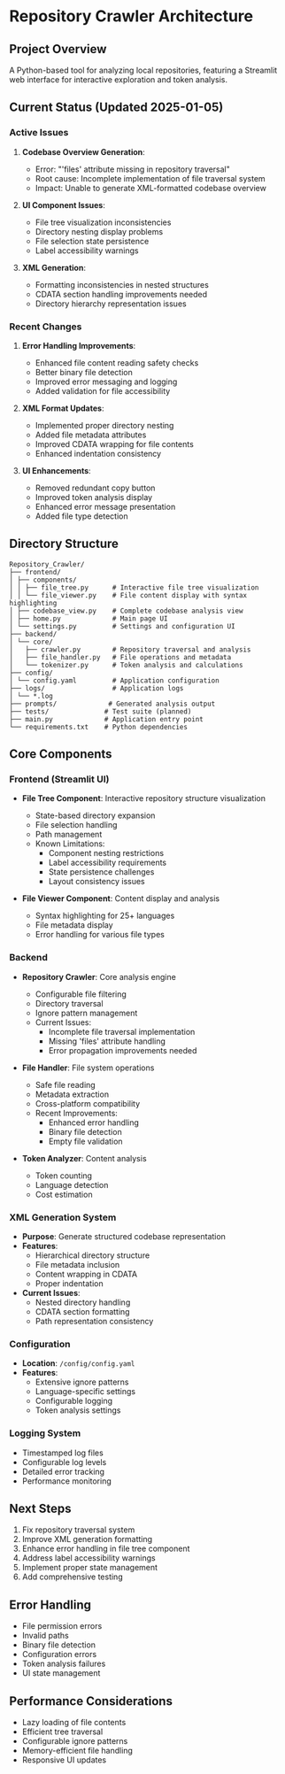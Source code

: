 # Repository Crawler Architecture

## Project Overview
A Python-based tool for analyzing local repositories, featuring a Streamlit web interface for interactive exploration and token analysis.

## Current Status (Updated 2025-01-05)

### Active Issues
1. **Codebase Overview Generation**:
   - Error: "'files' attribute missing in repository traversal"
   - Root cause: Incomplete implementation of file traversal system
   - Impact: Unable to generate XML-formatted codebase overview

2. **UI Component Issues**:
   - File tree visualization inconsistencies
   - Directory nesting display problems
   - File selection state persistence
   - Label accessibility warnings

3. **XML Generation**:
   - Formatting inconsistencies in nested structures
   - CDATA section handling improvements needed
   - Directory hierarchy representation issues

### Recent Changes
1. **Error Handling Improvements**:
   - Enhanced file content reading safety checks
   - Better binary file detection
   - Improved error messaging and logging
   - Added validation for file accessibility

2. **XML Format Updates**:
   - Implemented proper directory nesting
   - Added file metadata attributes
   - Improved CDATA wrapping for file contents
   - Enhanced indentation consistency

3. **UI Enhancements**:
   - Removed redundant copy button
   - Improved token analysis display
   - Enhanced error message presentation
   - Added file type detection

## Directory Structure

```
Repository_Crawler/
├── frontend/
│ ├── components/
│ │ ├── file_tree.py      # Interactive file tree visualization
│ │ └── file_viewer.py    # File content display with syntax highlighting
│ ├── codebase_view.py    # Complete codebase analysis view
│ ├── home.py             # Main page UI
│ └── settings.py         # Settings and configuration UI
├── backend/
│ └── core/
│   ├── crawler.py        # Repository traversal and analysis
│   ├── file_handler.py   # File operations and metadata
│   └── tokenizer.py      # Token analysis and calculations
├── config/
│ └── config.yaml         # Application configuration
├── logs/                 # Application logs
│ └── *.log
├── prompts/             # Generated analysis output
├── tests/              # Test suite (planned)
├── main.py             # Application entry point
└── requirements.txt    # Python dependencies
```

## Core Components

### Frontend (Streamlit UI)
- **File Tree Component**: Interactive repository structure visualization
  - State-based directory expansion
  - File selection handling
  - Path management
  - Known Limitations:
    - Component nesting restrictions
    - Label accessibility requirements
    - State persistence challenges
    - Layout consistency issues

- **File Viewer Component**: Content display and analysis
  - Syntax highlighting for 25+ languages
  - File metadata display
  - Error handling for various file types

### Backend
- **Repository Crawler**: Core analysis engine
  - Configurable file filtering
  - Directory traversal
  - Ignore pattern management
  - Current Issues:
    - Incomplete file traversal implementation
    - Missing 'files' attribute handling
    - Error propagation improvements needed

- **File Handler**: File system operations
  - Safe file reading
  - Metadata extraction
  - Cross-platform compatibility
  - Recent Improvements:
    - Enhanced error handling
    - Binary file detection
    - Empty file validation

- **Token Analyzer**: Content analysis
  - Token counting
  - Language detection
  - Cost estimation

### XML Generation System
- **Purpose**: Generate structured codebase representation
- **Features**:
  - Hierarchical directory structure
  - File metadata inclusion
  - Content wrapping in CDATA
  - Proper indentation
- **Current Issues**:
  - Nested directory handling
  - CDATA section formatting
  - Path representation consistency

### Configuration
- **Location**: `/config/config.yaml`
- **Features**:
  - Extensive ignore patterns
  - Language-specific settings
  - Configurable logging
  - Token analysis settings

### Logging System
- Timestamped log files
- Configurable log levels
- Detailed error tracking
- Performance monitoring

## Next Steps
1. Fix repository traversal system
2. Improve XML generation formatting
3. Enhance error handling in file tree component
4. Address label accessibility warnings
5. Implement proper state management
6. Add comprehensive testing

## Error Handling
- File permission errors
- Invalid paths
- Binary file detection
- Configuration errors
- Token analysis failures
- UI state management

## Performance Considerations
- Lazy loading of file contents
- Efficient tree traversal
- Configurable ignore patterns
- Memory-efficient file handling
- Responsive UI updates